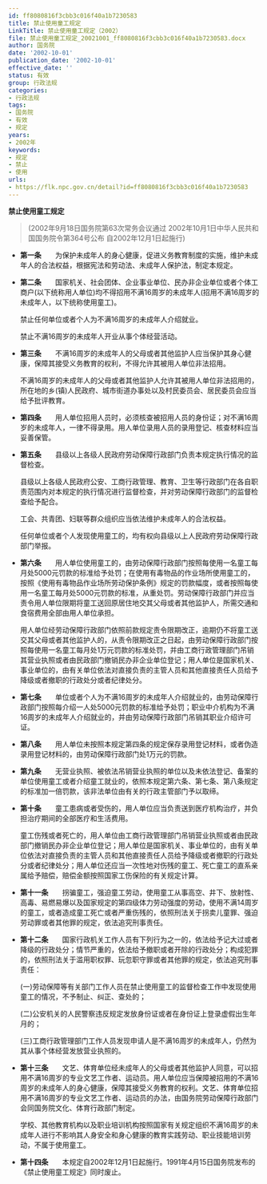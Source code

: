 ```yaml
---
id: ff8080816f3cbb3c016f40a1b7230583
title: 禁止使用童工规定
LinkTitle: 禁止使用童工规定（2002）
file: 禁止使用童工规定_20021001_ff8080816f3cbb3c016f40a1b7230583.docx
author: 国务院
date: '2002-10-01'
publication_date: '2002-10-01'
effective_date: ''
status: 有效
group: 行政法规
categories:
- 行政法规
tags:
- 国务院
- 有效
- 规定
years:
- 2002年
keywords:
- 规定
- 禁止
- 使用
urls:
- https://flk.npc.gov.cn/detail?id=ff8080816f3cbb3c016f40a1b7230583
---
```


**禁止使用童工规定**

> (2002年9月18日国务院第63次常务会议通过 2002年10月1日中华人民共和国国务院令第364号公布 自2002年12月1日起施行)

- **第一条**　　为保护未成年人的身心健康，促进义务教育制度的实施，维护未成年人的合法权益，根据宪法和劳动法、未成年人保护法，制定本规定。

- **第二条**　　国家机关、社会团体、企业事业单位、民办非企业单位或者个体工商户(以下统称用人单位)均不得招用不满16周岁的未成年人(招用不满16周岁的未成年人，以下统称使用童工)。

  禁止任何单位或者个人为不满16周岁的未成年人介绍就业。

  禁止不满16周岁的未成年人开业从事个体经营活动。

- **第三条**　　不满16周岁的未成年人的父母或者其他监护人应当保护其身心健康，保障其接受义务教育的权利，不得允许其被用人单位非法招用。

  不满16周岁的未成年人的父母或者其他监护人允许其被用人单位非法招用的，所在地的乡(镇)人民政府、城市街道办事处以及村民委员会、居民委员会应当给予批评教育。

- **第四条**　　用人单位招用人员时，必须核查被招用人员的身份证；对不满16周岁的未成年人，一律不得录用。用人单位录用人员的录用登记、核查材料应当妥善保管。

- **第五条**　　县级以上各级人民政府劳动保障行政部门负责本规定执行情况的监督检查。

  县级以上各级人民政府公安、工商行政管理、教育、卫生等行政部门在各自职责范围内对本规定的执行情况进行监督检查，并对劳动保障行政部门的监督检查给予配合。

  工会、共青团、妇联等群众组织应当依法维护未成年人的合法权益。

  任何单位或者个人发现使用童工的，均有权向县级以上人民政府劳动保障行政部门举报。

- **第六条**　　用人单位使用童工的，由劳动保障行政部门按照每使用一名童工每月处5000元罚款的标准给予处罚；在使用有毒物品的作业场所使用童工的，按照《使用有毒物品作业场所劳动保护条例》规定的罚款幅度，或者按照每使用一名童工每月处5000元罚款的标准，从重处罚。劳动保障行政部门并应当责令用人单位限期将童工送回原居住地交其父母或者其他监护人，所需交通和食宿费用全部由用人单位承担。

  用人单位经劳动保障行政部门依照前款规定责令限期改正，逾期仍不将童工送交其父母或者其他监护人的，从责令限期改正之日起，由劳动保障行政部门按照每使用一名童工每月处1万元罚款的标准处罚，并由工商行政管理部门吊销其营业执照或者由民政部门撤销民办非企业单位登记；用人单位是国家机关、事业单位的，由有关单位依法对直接负责的主管人员和其他直接责任人员给予降级或者撤职的行政处分或者纪律处分。

- **第七条**　　单位或者个人为不满16周岁的未成年人介绍就业的，由劳动保障行政部门按照每介绍一人处5000元罚款的标准给予处罚；职业中介机构为不满16周岁的未成年人介绍就业的，并由劳动保障行政部门吊销其职业介绍许可证。

- **第八条**　　用人单位未按照本规定第四条的规定保存录用登记材料，或者伪造录用登记材料的，由劳动保障行政部门处1万元的罚款。

- **第九条**　　无营业执照、被依法吊销营业执照的单位以及未依法登记、备案的单位使用童工或者介绍童工就业的，依照本规定第六条、第七条、第八条规定的标准加一倍罚款，该非法单位由有关的行政主管部门予以取缔。

- **第十条**　　童工患病或者受伤的，用人单位应当负责送到医疗机构治疗，并负担治疗期间的全部医疗和生活费用。

  童工伤残或者死亡的，用人单位由工商行政管理部门吊销营业执照或者由民政部门撤销民办非企业单位登记；用人单位是国家机关、事业单位的，由有关单位依法对直接负责的主管人员和其他直接责任人员给予降级或者撤职的行政处分或者纪律处分；用人单位还应当一次性地对伤残的童工、死亡童工的直系亲属给予赔偿，赔偿金额按照国家工伤保险的有关规定计算。

- **第十一条**　　拐骗童工，强迫童工劳动，使用童工从事高空、井下、放射性、高毒、易燃易爆以及国家规定的第四级体力劳动强度的劳动，使用不满14周岁的童工，或者造成童工死亡或者严重伤残的，依照刑法关于拐卖儿童罪、强迫劳动罪或者其他罪的规定，依法追究刑事责任。

- **第十二条**　　国家行政机关工作人员有下列行为之一的，依法给予记大过或者降级的行政处分；情节严重的，依法给予撤职或者开除的行政处分；构成犯罪的，依照刑法关于滥用职权罪、玩忽职守罪或者其他罪的规定，依法追究刑事责任：

  (一)劳动保障等有关部门工作人员在禁止使用童工的监督检查工作中发现使用童工的情况，不予制止、纠正、查处的；

  (二)公安机关的人民警察违反规定发放身份证或者在身份证上登录虚假出生年月的；

  (三)工商行政管理部门工作人员发现申请人是不满16周岁的未成年人，仍然为其从事个体经营发放营业执照的。

- **第十三条**　　文艺、体育单位经未成年人的父母或者其他监护人同意，可以招用不满16周岁的专业文艺工作者、运动员。用人单位应当保障被招用的不满16周岁的未成年人的身心健康，保障其接受义务教育的权利。文艺、体育单位招用不满16周岁的专业文艺工作者、运动员的办法，由国务院劳动保障行政部门会同国务院文化、体育行政部门制定。

  学校、其他教育机构以及职业培训机构按照国家有关规定组织不满16周岁的未成年人进行不影响其人身安全和身心健康的教育实践劳动、职业技能培训劳动，不属于使用童工。

- **第十四条**　　本规定自2002年12月1日起施行。1991年4月15日国务院发布的《禁止使用童工规定》同时废止。
